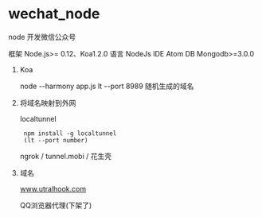# wechat_node
node 开发微信公众号

框架      Node.js>= 0.12、Koa1.2.0
语言      NodeJs
IDE       Atom
DB        Mongodb>=3.0.0

1. Koa

    node --harmony app.js
    lt --port 8989
        随机生成的域名

2. 将域名映射到外网

    localtunnel

        npm install -g localtunnel
        (lt --port number)

    ngrok / tunnel.mobi / 花生壳

3.  域名

    www.utralhook.com

    QQ浏览器代理(下架了)
